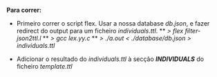 **Para correr:**

* Primeiro correr o script flex. Usar a nossa database *db.json*, e fazer redirect do output para um ficheiro *individuals.ttl*.
** *> flex filter-json2ttl.l*
** *> gcc lex.yy.c*
** *> ./a.out < ./database/db.json > individuals.ttl*

* Adicionar o resultado do *individuals.ttl* à secção ***INDIVIDUALS*** do ficheiro *template.ttl*